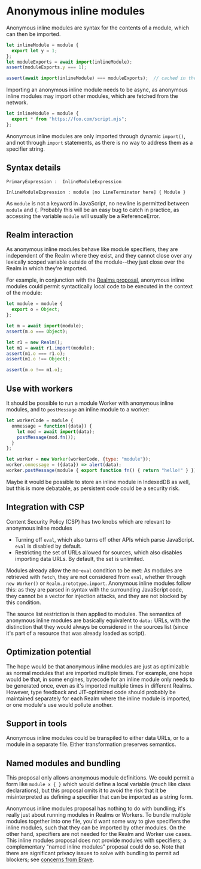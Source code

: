 # Anonymous inline modules

Anonymous inline modules are syntax for the contents of a module, which can then be imported.

```js
let inlineModule = module {
  export let y = 1;
};
let moduleExports = await import(inlineModule);
assert(moduleExports.y === 1);

assert(await import(inlineModule) === moduleExports);  // cached in the module map
```

Importing an anonymous inline module needs to be async, as anonymous inline modules may import other modules, which are fetched from the network.

```js
let inlineModule = module {
  export * from "https://foo.com/script.mjs";
};

```

Anonymous inline modules are only imported through dynamic `import()`, and not through `import` statements, as there is no way to address them as a specifier string.

## Syntax details

```
PrimaryExpression :  InlineModuleExpression

InlineModuleExpression : module [no LineTerminator here] { Module }
```

As `module` is not a keyword in JavaScript, no newline is permitted between `module` and `{`. Probably this will be an easy bug to catch in practice, as accessing the variable `module` will usually be a ReferenceError.

## Realm interaction

As anonymous inline modules behave like module specifiers, they are independent of the Realm where they exist, and they cannot close over any lexically scoped variable outside of the module--they just close over the Realm in which they're imported.

For example, in conjunction with the [Realms proposal](https://github.com/tc39/proposal-realms), anonymous inline modules could permit syntactically local code to be executed in the context of the module:

```js
let module = module {
  export o = Object;
};

let m = await import(module);
assert(m.o === Object);

let r1 = new Realm();
let m1 = await r1.import(module);
assert(m1.o === r1.o);
assert(m1.o !== Object);

assert(m.o !== m1.o);
```

## Use with workers

It should be possible to run a module Worker with anonymous inline modules, and to `postMessage` an inline module to a worker:

```js
let workerCode = module {
  onmessage = function({data}) {
    let mod = await import(data);
    postMessage(mod.fn());
  }
};

let worker = new Worker(workerCode, {type: "module"});
worker.onmessage = ({data}) => alert(data);
worker.postMessage(module { export function fn() { return "hello!" } });
```

Maybe it would be possible to store an inline module in IndexedDB as well, but this is more debatable, as persistent code could be a security risk.

## Integration with CSP

Content Security Policy (CSP) has two knobs which are relevant to anonymous inline modules
- Turning off `eval`, which also turns off other APIs which parse JavaScript. `eval` is disabled by default.
- Restricting the set of URLs allowed for sources, which also disables importing data URLs. By default, the set is unlimited.

Modules already allow the no-`eval` condition to be met: As modules are retrieved with `fetch`, they are not considered from `eval`, whether through `new Worker()` or `Realm.prototype.import`. Anonymous inline modules follow this: as they are parsed in syntax with the surrounding JavaScript code, they cannot be a vector for injection attacks, and they are not blocked by this condition.

The source list restriction is then applied to modules. The semantics of anonymous inline modules are basically equivalent to `data:` URLs, with the distinction that they would always be considered in the sources list (since it's part of a resource that was already loaded as script).

## Optimization potential

The hope would be that anonymous inline modules are just as optimizable as normal modules that are imported multiple times. For example, one hope would be that, in some engines, bytecode for an inline module only needs to be generated once, even as it's imported multiple times in different Realms. However, type feedback and JIT-optimized code should probably be maintained separately for each Realm where the inline module is imported, or one module's use would pollute another.

## Support in tools

Anonymous inline modules could be transpiled to either data URLs, or to a module in a separate file. Either transformation preserves semantics.

## Named modules and bundling

This proposal only allows anonymous module definitions. We could permit a form like `module x { }` which would define a local variable (much like class declarations), but this proposal omits it to avoid the risk that it be misinterpreted as defining a specifier that can be imported as a string form.

Anonymous inline modules proposal has nothing to do with bundling; it's really just about running modules in Realms or Workers. To bundle multiple modules together into one file, you'd want some way to give specifiers the inline modules, such that they can be imported by other modules. On the other hand, specifiers are not needed for the Realm and Worker use cases. This inline modules proposal does not provide modules with specifiers; a complementary "named inline modules" proposal could do so. Note that there are significant privacy issues to solve with bundling to permit ad blockers; see [concerns from Brave](https://brave.com/webbundles-harmful-to-content-blocking-security-tools-and-the-open-web/).